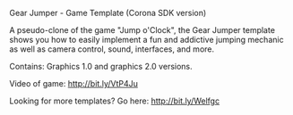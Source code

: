 Gear Jumper - Game Template (Corona SDK version)

A pseudo-clone of the game "Jump o'Clock", the Gear Jumper template shows you how to easily implement a fun and addictive jumping mechanic as well as camera control, sound, interfaces, and more.


Contains: Graphics 1.0 and graphics 2.0 versions.

Video of game: http://bit.ly/VtP4Ju

Looking for more templates? Go here: http://bit.ly/Welfgc